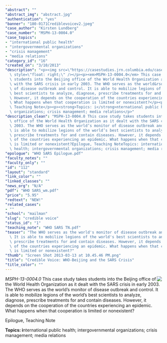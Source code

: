 ```yaml
---
"abstract": ""
"abstract_img": "abstract.jpg"
"authentication": "yes"
"banner": "180-0171Crediblevoicev2.jpeg"
"case_author": "Kirsten Lundberg"
"case_number": "MSPH-13-0004.0"
"case_topics":
- "international public health"
- "intergovernmental organizations"
- "crisis management"
- "media relations"
"category_id": "16"
"created_on": "3/10/2013"
"description": "<p><img src=\"https://casestudies.jrn.columbia.edu/casestudy/files/photos/756/abstract.jpg\"\
  \ style=\"float: right;\" /></p><p><em>MSPH-13-0004.0</em> This case study takes\
  \ students into the Beijing office of the World Health Organization as it dealt\
  \ with the SARS crisis in early 2003. The WHO serves as the world&rsquo;s monitor\
  \ of disease outbreak and control. It is able to mobilize legions of the world&rsquo;s\
  \ best scientists to analyze, diagnose, prescribe treatments for and contain diseases.\
  \ However, it depends on the cooperation of the countries experiencing an epidemic.\
  \ What happens when that cooperation is limited or nonexistent?</p><p>Epilogue,\
  \ Teaching Note</p><p><strong>Topics: i</strong>nternational public health; intergovernmental\
  \ organizations; crisis management; media relations</p>"
"description_clean": "MSPH-13-0004.0 This case study takes students into the Beijing\
  \ office of the World Health Organization as it dealt with the SARS crisis in early\
  \ 2003. The WHO serves as the world’s monitor of disease outbreak and control. It\
  \ is able to mobilize legions of the world’s best scientists to analyze, diagnose,\
  \ prescribe treatments for and contain diseases. However, it depends on the cooperation\
  \ of the countries experiencing an epidemic. What happens when that cooperation\
  \ is limited or nonexistent?Epilogue, Teaching NoteTopics: international public\
  \ health; intergovernmental organizations; crisis management; media relations"
"epologue": "WHO SARS Epilogue.pdf"
"faculty_notes": ""
"faculty_only": ""
"id": "112"
"layout": "standard"
"link_color": ""
"linked_classes": ""
"news_org": "N/A"
"pdf": "WHO SARS_wm.pdf"
"price": "5.95"
"redtext": "NEW!"
"related_cases":
- ""
"school": "mailman"
"slug": "credible voice"
"status_id": "1"
"teaching_note": "WHO SARS TN.pdf"
"teaser": "The WHO serves as the world's monitor of disease outbreak and control.\
  \ It is able to mobilize legions of the world's best scientists to analyze, diagnose,\
  \ prescribe treatments for and contain diseases. However, it depends on the cooperation\
  \ of the countries experiencing an epidemic. What happens when that cooperation\
  \ is limited or nonexistent?"
"thumb": "Screen Shot 2013-03-13 at 10.45.46 PM.png"
"title": "Credible Voice: WHO-Beijing and the SARS Crisis"
"title_color": ""
---
```

<p><img src="https://casestudies.jrn.columbia.edu/casestudy/files/photos/756/abstract.jpg" style="float: right;" /></p><p><em>MSPH-13-0004.0</em> This case study takes students into the Beijing office of the World Health Organization as it dealt with the SARS crisis in early 2003. The WHO serves as the world&rsquo;s monitor of disease outbreak and control. It is able to mobilize legions of the world&rsquo;s best scientists to analyze, diagnose, prescribe treatments for and contain diseases. However, it depends on the cooperation of the countries experiencing an epidemic. What happens when that cooperation is limited or nonexistent?</p><p>Epilogue, Teaching Note</p><p><strong>Topics: i</strong>nternational public health; intergovernmental organizations; crisis management; media relations</p>
